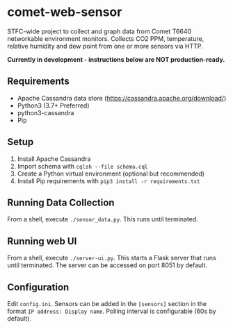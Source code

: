 # comet-web-sensor
STFC-wide project to collect and graph data from Comet T6640 networkable environment monitors. Collects CO2 PPM, temperature, relative humidity and dew point from one or more sensors via HTTP.

**Currently in development - instructions below are NOT production-ready.**

## Requirements
- Apache Cassandra data store (https://cassandra.apache.org/download/)
- Python3 (3.7+ Preferred)
- python3-cassandra
- Pip

## Setup
1. Install Apache Cassandra
1. Import schema with `cqlsh --file schema.cql`
1. Create a Python virtual environment (optional but recommended)
1. Install Pip requirements with `pip3 install -r requirements.txt`

## Running Data Collection
From a shell, execute `./sensor_data.py`. This runs until terminated.

## Running web UI
From a shell, execute `./server-ui.py`. This starts a Flask server that runs until terminated. The server can be accessed on port 8051 by default.

## Configuration
Edit `config.ini`. Sensors can be added in the `[sensors]` section in the format `IP address: Display name`. Polling interval is configurable (60s by default).
